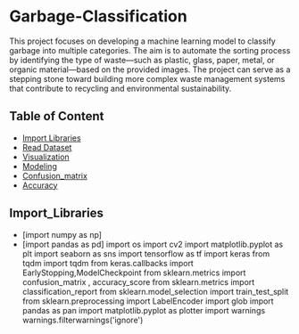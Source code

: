 # Garbage-Classification
This project focuses on developing a machine learning model to classify garbage into multiple categories. The aim is to automate the sorting process by identifying the type of waste—such as plastic, glass, paper, metal, or organic material—based on the provided images. The project can serve as a stepping stone toward building more complex waste management systems that contribute to recycling and environmental sustainability.

## Table of Content

- [Import Libraries](#Import_Libraries)
- [Read Dataset](#Read_Dataset)
- [Visualization](#Visualization)
- [Modeling](#Modeling)
- [Confusion_matrix](#Confusion_matrix)
- [Accuracy](#Accuracy)

## Import_Libraries
- [import numpy as np]
- [import pandas as pd]
import os
import cv2
import matplotlib.pyplot as plt
import seaborn as sns
import tensorflow as tf
import keras 
from tqdm import tqdm
from keras.callbacks import EarlyStopping,ModelCheckpoint
from sklearn.metrics import confusion_matrix , accuracy_score
from sklearn.metrics import classification_report
from sklearn.model_selection import train_test_split
from sklearn.preprocessing import LabelEncoder
import glob 
import pandas as pan
import matplotlib.pyplot as plotter
import warnings
warnings.filterwarnings('ignore')

